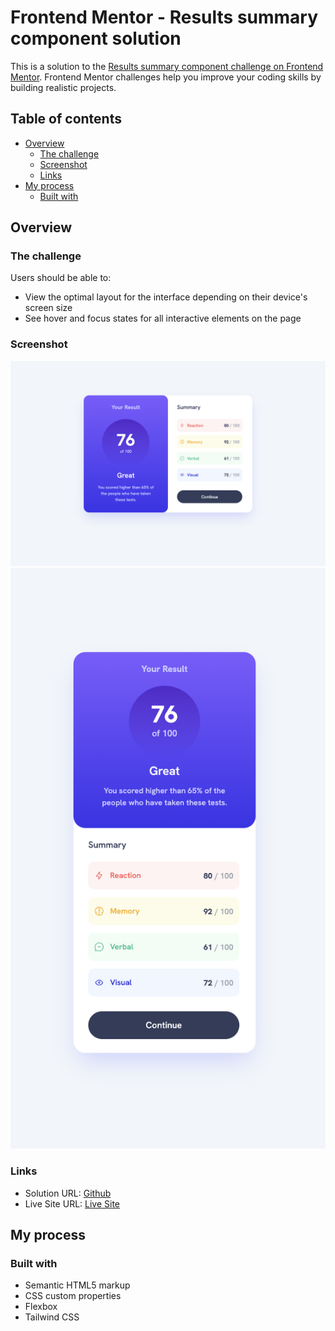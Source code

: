 # Frontend Mentor - Results summary component solution

This is a solution to the [Results summary component challenge on Frontend Mentor](https://www.frontendmentor.io/challenges/results-summary-component-CE_K6s0maV). Frontend Mentor challenges help you improve your coding skills by building realistic projects. 

## Table of contents

- [Overview](#overview)
  - [The challenge](#the-challenge)
  - [Screenshot](#screenshot)
  - [Links](#links)
- [My process](#my-process)
  - [Built with](#built-with)

## Overview

### The challenge

Users should be able to:

- View the optimal layout for the interface depending on their device's screen size
- See hover and focus states for all interactive elements on the page

### Screenshot

![](./assets/images/screenshot-desk.png)
![](./assets/images/screenshot-mobile.png)


### Links

- Solution URL: [Github](https://github.com/DavidDHDH/results-summary-component.git)
- Live Site URL: [Live Site](https://daviddhdh.github.io/results-summary-component/)

## My process

### Built with

- Semantic HTML5 markup
- CSS custom properties
- Flexbox
- Tailwind CSS
